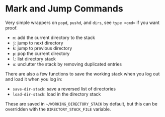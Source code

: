 Mark and Jump Commands
======================

Very simple wrappers on `popd`, `pushd`, and `dirs`, see `type <cmd>`
if you want proof.

 - `m`: add the current directory to the stack
 - `j`: jump to next directory
 - `k`: jump to previous directory
 - `p`: pop the current directory
 - `l`: list directory stack
 - `u`: unclutter the stack by removing duplicated entries

There are also a few functions to save the working stack when you log
out and load it when you log in:

 - `save-dir-stack`: save a reversed list of directories
 - `load-dir-stack`: load in the directory stack

These are saved in `~/WORKING_DIRECTORY_STACK` by default, but this
can be overridden with the `DIRECTORY_STACK_FILE` variable.
